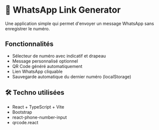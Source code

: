 # 📱 WhatsApp Link Generator

Une application simple qui permet d'envoyer un message WhatsApp sans enregistrer le numéro.

## Fonctionnalités

- Sélecteur de numéro avec indicatif et drapeau
- Message personnalisé optionnel
- QR Code généré automatiquement
- Lien WhatsApp cliquable
- Sauvegarde automatique du dernier numéro (localStorage)

## 🛠️ Techno utilisées

- React + TypeScript + Vite
- Bootstrap
- react-phone-number-input
- qrcode.react
